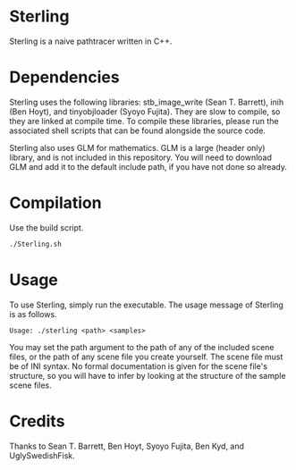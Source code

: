# Sterling

Sterling is a naive pathtracer written in C++.

# Dependencies

Sterling uses the following libraries: stb_image_write (Sean T. Barrett), inih (Ben Hoyt), and tinyobjloader (Syoyo Fujita). They are slow to compile, so they are linked at compile time. To compile these libraries, please run the associated shell scripts that can be found alongside the source code.

Sterling also uses GLM for mathematics. GLM is a large (header only) library, and is not included in this repository. You will need to download GLM and add it to the default include path, if you have not done so already.

# Compilation

Use the build script.

```bash
./Sterling.sh
```

# Usage

To use Sterling, simply run the executable. The usage message of Sterling is as follows.

```
Usage: ./sterling <path> <samples>
```

You may set the path argument to the path of any of the included scene files, or the path of any scene file you create yourself. The scene file must be of INI syntax. No formal documentation is given for the scene file's structure, so you will have to infer by looking at the structure of the sample scene files.

# Credits

Thanks to Sean T. Barrett, Ben Hoyt, Syoyo Fujita, Ben Kyd, and UglySwedishFisk.